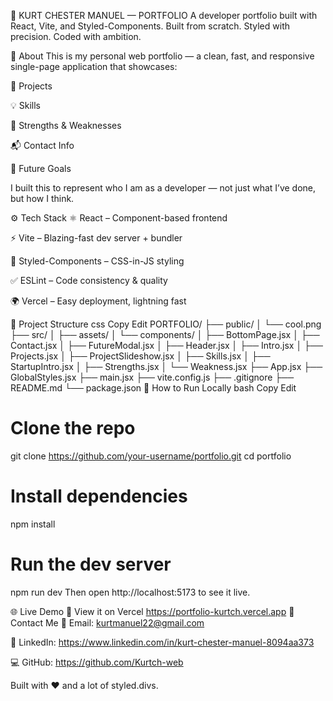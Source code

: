 🚀 KURT CHESTER MANUEL — PORTFOLIO
A developer portfolio built with React, Vite, and Styled-Components.
Built from scratch. Styled with precision. Coded with ambition.


🧠 About
This is my personal web portfolio — a clean, fast, and responsive single-page application that showcases:

📂 Projects

💡 Skills

🧱 Strengths & Weaknesses

📬 Contact Info

🌱 Future Goals

I built this to represent who I am as a developer — not just what I’ve done, but how I think.

⚙️ Tech Stack
⚛️ React – Component-based frontend

⚡ Vite – Blazing-fast dev server + bundler

💅 Styled-Components – CSS-in-JS styling

✅ ESLint – Code consistency & quality

🌍 Vercel – Easy deployment, lightning fast

📁 Project Structure
css
Copy
Edit
PORTFOLIO/
├── public/
│   └── cool.png
├── src/
│   ├── assets/
│   └── components/
│       ├── BottomPage.jsx
│       ├── Contact.jsx
│       ├── FutureModal.jsx
│       ├── Header.jsx
│       ├── Intro.jsx
│       ├── Projects.jsx
│       ├── ProjectSlideshow.jsx
│       ├── Skills.jsx
│       ├── StartupIntro.jsx
│       ├── Strengths.jsx
│       └── Weakness.jsx
├── App.jsx
├── GlobalStyles.jsx
├── main.jsx
├── vite.config.js
├── .gitignore
├── README.md
└── package.json
🧪 How to Run Locally
bash
Copy
Edit
# Clone the repo
git clone https://github.com/your-username/portfolio.git
cd portfolio

# Install dependencies
npm install

# Run the dev server
npm run dev
Then open http://localhost:5173 to see it live.

🌐 Live Demo
🔗 View it on Vercel
https://portfolio-kurtch.vercel.app
💬 Contact Me
📧 Email: kurtmanuel22@gmail.com

🧠 LinkedIn: https://www.linkedin.com/in/kurt-chester-manuel-8094aa373

💻 GitHub: https://github.com/Kurtch-web

Built with ❤️ and a lot of styled.divs.